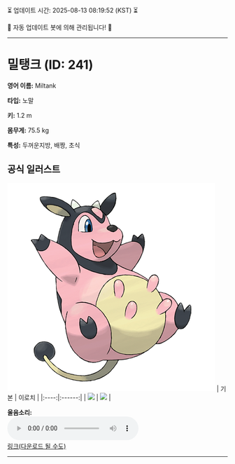 
⏳ 업데이트 시간: 2025-08-13 08:19:52 (KST) ⏳

🤖 자동 업데이트 봇에 의해 관리됩니다! 🤖

---

# 밀탱크 (ID: 241)
**영어 이름:** Miltank

**타입:** 노말

**키:** 1.2 m

**몸무게:** 75.5 kg

**특성:** 두꺼운지방, 배짱, 초식

## 공식 일러스트
![](https://raw.githubusercontent.com/PokeAPI/sprites/master/sprites/pokemon/other/official-artwork/241.png)
| 기본 | 이로치 |
|:----:|:------:|
| <img src="http://play.pokemonshowdown.com/sprites/ani/miltank.gif" width="200"> | <img src="http://play.pokemonshowdown.com/sprites/ani-shiny/miltank.gif" width="200"> |

**울음소리:**<br><audio controls src="https://raw.githubusercontent.com/PokeAPI/cries/main/cries/pokemon/latest/241.ogg"></audio><br> [링크(다운로드 될 수도)](https://raw.githubusercontent.com/PokeAPI/cries/main/cries/pokemon/latest/241.ogg)


---

